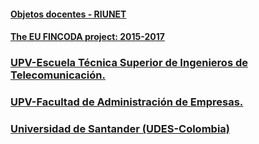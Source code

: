 
#### [Objetos docentes - RIUNET](https://riunet.upv.es/discover?rpp=10&etal=0&query=gonzalez+ladrón+de+guevara&group_by=none&page=1)

#### [The EU FINCODA project: 2015-2017](https://www.fincoda.eu)

### [UPV-Escuela Técnica Superior de Ingenieros de Telecomunicación.](cont-docentes-etsit.md)    

### [UPV-Facultad de Administración de Empresas.](cont-docentes-fade.md)    


### [Universidad de Santander (UDES-Colombia)](cont-docentes-udes.md)    
